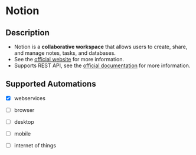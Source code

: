 # Notion

## Description
- Notion is a **collaborative workspace** that allows users to create, share, and manage notes, tasks, and databases.
- See the [official website](https://www.notion.so/) for more information.
- Supports REST API, see the [official documentation](https://developers.notion.com/reference/introduction) for more information.

## Supported Automations
- [X] webservices
- [ ] browser
- [ ] desktop
- [ ] mobile
- [ ] internet of things

